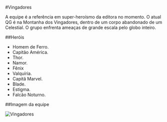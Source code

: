 #Vingadores

A equipe é a referência em super-heroísmo da editora no momento. O atual QG é na Montanha dos Vingadores, dentro de um corpo abandonado de um Celestial. O grupo enfrenta ameaças de grande escala pelo globo inteiro.

##Heróis
* Homem de Ferro.
* Capitão América.
* Thor. 
* Namor.
* Fênix
* Valquíria.
* Capitã Marvel.
* Blade.
* Estigma.
* Falcão Noturno.

##Imagem da equipe

![Vingadores](https://secureservercdn.net/198.71.233.187/eb6.f93.myftpupload.com/wp-content/uploads/2022/04/falcao-noturno-vingadores-3-666x1024.jpg)
